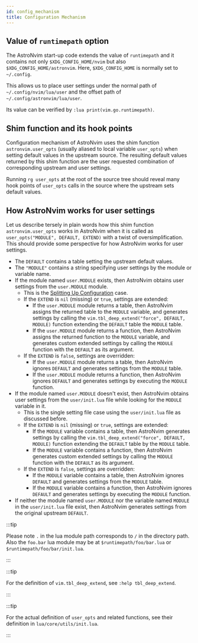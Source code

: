```yaml
---
id: config_mechanism
title: Configuration Mechanism
---
```


## Value of `runtimepath` option

The AstroNvim start-up code extends the value of `runtimepath` and it contains
not only `$XDG_CONFIG_HOME/nvim` but also `$XDG_CONFIG_HOME/astronvim`. Here,
`$XDG_CONFIG_HOME` is normally set to `~/.config`.

This allows us to place user settings under the normal path of
`~/.config/nvim/lua/user` and the offset path of
`~/.config/astronvim/lua/user`.

Its value can be verified by `:lua print(vim.go.runtimepath)`.

## Shim function and its hook points

Configuration mechanism of AstroNvim uses the shim function
`astronvim.user_opts` (usually aliased to local variable
`user_opts`) when setting default values in the upstream source. The
resulting default values returned by this shim function are the user requested
combination of corresponding upstream and user settings.

Running `rg user_opts` at the root of the source tree should reveal many
hook points of `user_opts` calls in the source where the upstream sets
default values.

## How AstroNvim works for user settings

Let us describe tersely in plain words how this shim function
`astronvim.user_opts` works in AstroNvim when it is called as
`user_opts("MODULE", DEFAULT, EXTEND)` with a twist of
oversimplification. This should provide some perspective for how AstroNvim
works for user settings.

- The `DEFAULT` contains a table setting the upstream default values.
- The `"MODULE"` contains a string specifying user settings by the module or
  variable name.
- If the module named `user.MODULE` exists, then AstroNvim obtains user
  settings from the `user.MODULE` module.
  - This is the [Splitting Up Configuration](/configuration/splitting_up) case.
  - If the `EXTEND` is `nil` (missing) or `true`, settings are extended:
    - If the `user.MODULE` module returns a table, then AstroNvim assigns the
      returned table to the `MODULE` variable, and generates settings by
      calling the `vim.tbl_deep_extend("force", DEFAULT, MODULE)` function
      extending the `DEFAULT` table the `MODULE` table.
    - If the `user.MODULE` module returns a function, then AstroNvim assigns
      the returned function to the `MODULE` variable, and generates custom
      extended settings by calling the `MODULE` function with the `DEFAULT` as
      its argument.
  - If the `EXTEND` is `false`, settings are overridden:
    - If the `user.MODULE` module returns a table, then AstroNvim ignores
      `DEFAULT` and generates settings from the `MODULE` table.
    - If the `user.MODULE` module returns a function, then AstroNvim ignores
      `DEFAULT` and generates settings by executing the `MODULE` function.
- If the module named `user.MODULE` doesn't exist, then AstroNvim obtains user
  settings from the `user/init.lua` file while looking for the `MODULE`
  variable in it.
  - This is the single setting file case using the `user/init.lua` file as
    discussed before.
  - If the `EXTEND` is `nil` (missing) or `true`, settings are extended:
    - If the `MODULE` variable contains a table, then AstroNvim generates
      settings by calling the `vim.tbl_deep_extend("force", DEFAULT, MODULE)`
      function extending the `DEFAULT` table by the `MODULE` table.
    - If the `MODULE` variable contains a function, then AstroNvim generates
      custom extended settings by calling the `MODULE` function with the
      `DEFAULT` as its argument.
  - If the `EXTEND` is `false`, settings are overridden:
    - If the `MODULE` variable contains a table, then AstroNvim ignores
      `DEFAULT` and generates settings from the `MODULE` table.
    - If the `MODULE` variable contains a function, then AstroNvim ignores
      `DEFAULT` and generates settings by executing the `MODULE` function.
- If neither the module named `user.MODULE` nor the variable named `MODULE` in
  the `user/init.lua` file exist, then AstroNvim generates settings from the
  original upstream `DEFAULT`.

:::tip

Please note `.` in the lua module path corresponds to `/` in the directory
path. Also the `foo.bar` lua module may be at `$runtimepath/foo/bar.lua` or
`$runtimepath/foo/bar/init.lua`.

:::

:::tip

For the definition of `vim.tbl_deep_extend`, see `:help tbl_deep_extend`.

:::

:::tip

For the actual definition of `user_opts` and related functions, see
their definition in `lua/core/utils/init.lua`.

:::
